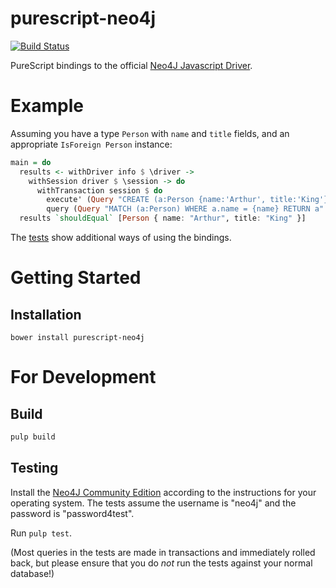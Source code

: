 # purescript-neo4j

[![Build Status](https://travis-ci.org/corajr/purescript-neo4j.svg?branch=master)](https://travis-ci.org/corajr/purescript-neo4j)

PureScript bindings to the official [Neo4J Javascript Driver](https://github.com/neo4j/neo4j-javascript-driver).

# Example

Assuming you have a type `Person` with `name` and `title` fields, and an appropriate `IsForeign Person` instance:

```purescript
main = do
  results <- withDriver info $ \driver ->
    withSession driver $ \session -> do
      withTransaction session $ do
        execute' (Query "CREATE (a:Person {name:'Arthur', title:'King'})")
        query (Query "MATCH (a:Person) WHERE a.name = {name} RETURN a" :: Query Person) (mkParams {name: "Arthur"})
  results `shouldEqual` [Person { name: "Arthur", title: "King" }]
```

The
[tests](https://github.com/corajr/purescript-neo4j/blob/master/test/Test/Neo4J.purs)
show additional ways of using the bindings.

# Getting Started

## Installation

```
bower install purescript-neo4j
```

# For Development

## Build

```sh
pulp build
```

## Testing

Install the [Neo4J Community Edition](https://neo4j.com/download/) according to
the instructions for your operating system. The tests assume the username is
"neo4j" and the password is "password4test".

Run `pulp test`.

(Most queries in the tests are made in transactions and immediately rolled back,
but please ensure that you do *not* run the tests against your normal database!)
